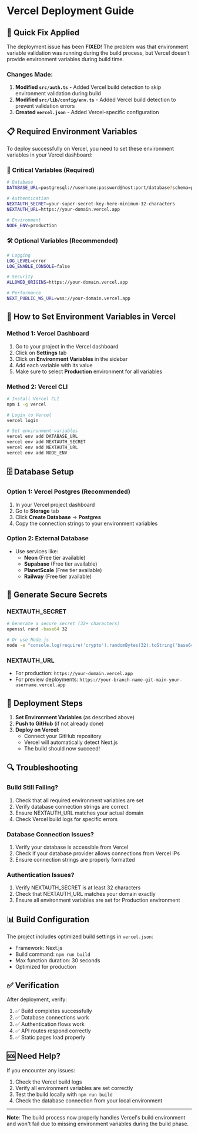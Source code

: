 # Vercel Deployment Guide

## 🚀 Quick Fix Applied

The deployment issue has been **FIXED**! The problem was that environment variable validation was running during the build process, but Vercel doesn't provide environment variables during build time.

### Changes Made:
1. **Modified `src/auth.ts`** - Added Vercel build detection to skip environment validation during build
2. **Modified `src/lib/config/env.ts`** - Added Vercel build detection to prevent validation errors
3. **Created `vercel.json`** - Added Vercel-specific configuration

## 📋 Required Environment Variables

To deploy successfully on Vercel, you need to set these environment variables in your Vercel dashboard:

### 🔐 Critical Variables (Required)
```bash
# Database
DATABASE_URL=postgresql://username:password@host:port/database?schema=public

# Authentication
NEXTAUTH_SECRET=your-super-secret-key-here-minimum-32-characters
NEXTAUTH_URL=https://your-domain.vercel.app

# Environment
NODE_ENV=production
```

### 🛠️ Optional Variables (Recommended)
```bash
# Logging
LOG_LEVEL=error
LOG_ENABLE_CONSOLE=false

# Security
ALLOWED_ORIGINS=https://your-domain.vercel.app

# Performance
NEXT_PUBLIC_WS_URL=wss://your-domain.vercel.app
```

## 🔧 How to Set Environment Variables in Vercel

### Method 1: Vercel Dashboard
1. Go to your project in the Vercel dashboard
2. Click on **Settings** tab
3. Click on **Environment Variables** in the sidebar
4. Add each variable with its value
5. Make sure to select **Production** environment for all variables

### Method 2: Vercel CLI
```bash
# Install Vercel CLI
npm i -g vercel

# Login to Vercel
vercel login

# Set environment variables
vercel env add DATABASE_URL
vercel env add NEXTAUTH_SECRET
vercel env add NEXTAUTH_URL
vercel env add NODE_ENV
```

## 🗄️ Database Setup

### Option 1: Vercel Postgres (Recommended)
1. In your Vercel project dashboard
2. Go to **Storage** tab
3. Click **Create Database** → **Postgres**
4. Copy the connection strings to your environment variables

### Option 2: External Database
- Use services like:
  - **Neon** (Free tier available)
  - **Supabase** (Free tier available)
  - **PlanetScale** (Free tier available)
  - **Railway** (Free tier available)

## 🔑 Generate Secure Secrets

### NEXTAUTH_SECRET
```bash
# Generate a secure secret (32+ characters)
openssl rand -base64 32

# Or use Node.js
node -e "console.log(require('crypto').randomBytes(32).toString('base64'))"
```

### NEXTAUTH_URL
- For production: `https://your-domain.vercel.app`
- For preview deployments: `https://your-branch-name-git-main-your-username.vercel.app`

## 🚀 Deployment Steps

1. **Set Environment Variables** (as described above)
2. **Push to GitHub** (if not already done)
3. **Deploy on Vercel**:
   - Connect your GitHub repository
   - Vercel will automatically detect Next.js
   - The build should now succeed!

## 🔍 Troubleshooting

### Build Still Failing?
1. Check that all required environment variables are set
2. Verify database connection strings are correct
3. Ensure NEXTAUTH_URL matches your actual domain
4. Check Vercel build logs for specific errors

### Database Connection Issues?
1. Verify your database is accessible from Vercel
2. Check if your database provider allows connections from Vercel IPs
3. Ensure connection strings are properly formatted

### Authentication Issues?
1. Verify NEXTAUTH_SECRET is at least 32 characters
2. Check that NEXTAUTH_URL matches your domain exactly
3. Ensure all environment variables are set for Production environment

## 📊 Build Configuration

The project includes optimized build settings in `vercel.json`:
- Framework: Next.js
- Build command: `npm run build`
- Max function duration: 30 seconds
- Optimized for production

## ✅ Verification

After deployment, verify:
1. ✅ Build completes successfully
2. ✅ Database connections work
3. ✅ Authentication flows work
4. ✅ API routes respond correctly
5. ✅ Static pages load properly

## 🆘 Need Help?

If you encounter any issues:
1. Check the Vercel build logs
2. Verify all environment variables are set correctly
3. Test the build locally with `npm run build`
4. Check the database connection from your local environment

---

**Note**: The build process now properly handles Vercel's build environment and won't fail due to missing environment variables during the build phase.
